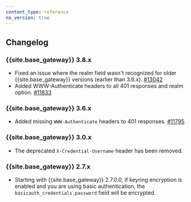 ```yaml
---
content_type: reference
no_version: true
---
```


## Changelog

### {{site.base_gateway}} 3.8.x
* Fixed an issue where the realm field wasn't recognized for older {{site.base_gateway}} versions (earlier than 3.6.x).
   [#13042](https://github.com/Kong/kong/issues/13042)
* Added WWW-Authenticate headers to all 401 responses and realm option.
   [#11833](https://github.com/Kong/kong/issues/11833)

### {{site.base_gateway}} 3.6.x
* Added missing `WWW-Authenticate` headers to 401 responses.
 [#11795](https://github.com/Kong/kong/issues/11795)

### {{site.base_gateway}} 3.0.x
* The deprecated `X-Credential-Username` header has been removed.

### {{site.base_gateway}} 2.7.x
* Starting with {{site.base_gateway}} 2.7.0.0, if keyring encryption is enabled
and you are using basic authentication, the `basicauth_credentials.password` field will be encrypted.